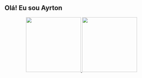 ## Olá! Eu sou Ayrton 

<div align="center">
  <a href="https://github.com/AyrtonRogerio">
  <img height="180em" src="https://github-readme-stats.vercel.app/api?username=AyrtonRogerio&show_icons=true&theme=dracula&include_all_commits=true&count_private=true"/>
  <img height="180em" src="https://github-readme-stats.vercel.app/api/top-langs/?username=AyrtonRogerio&layout=compact&langs_count=7&theme=dracula"/>
</div>


<!---
- 👋 Hi, I’m @AyrtonRogerio
- 👀 I’m interested in ...
- 🌱 I’m currently learning ...
- 💞️ I’m looking to collaborate on ...
- 📫 How to reach me ...
--->
<!---
AyrtonRogerio/AyrtonRogerio is a ✨ special ✨ repository because its `README.md` (this file) appears on your GitHub profile.
You can click the Preview link to take a look at your changes.
--->
